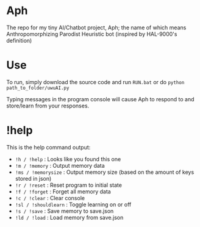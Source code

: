 # Aph
The repo for my tiny AI/Chatbot project, Aph;
the name of which means Anthropomorphizing Parodist Heuristic bot (inspired by HAL-9000's definition)

# Use
To run, simply download the source code and run `RUN.bat` or do `python path_to_folder/uwuAI.py`

Typing messages in the program console will cause Aph to respond to and store/learn from your responses.

# !help
This is the help command output:
* `!h / !help` : Looks like you found this one
* `!m / !memory` : Output memory data
* `!ms / !memorysize` : Output memory size (based on the amount of keys stored in json)
* `!r / !reset` : Reset program to initial state
* `!f / !forget` : Forget all memory data
* `!c / !clear` : Clear console
* `!sl / !shouldlearn` : Toggle learning on or off
* `!s / !save` : Save memory to save.json
* `!ld / !load` : Load memory from save.json

